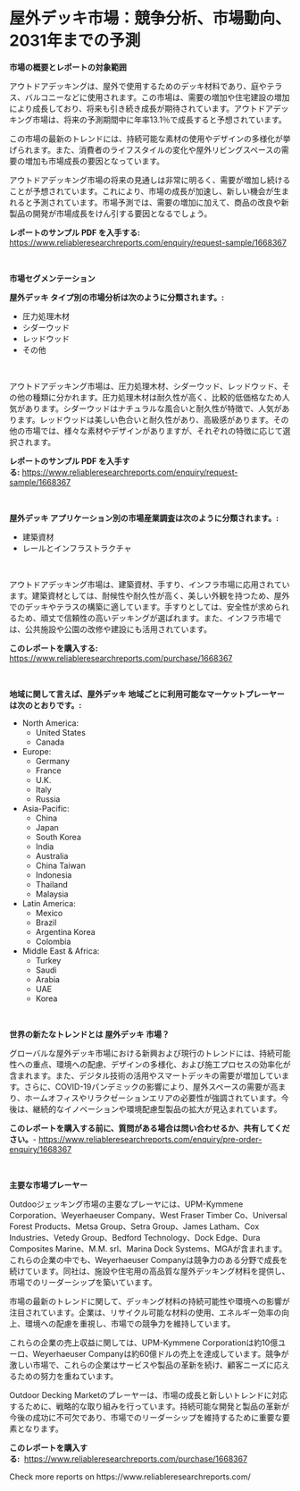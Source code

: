 <p><h1>屋外デッキ市場：競争分析、市場動向、2031年までの予測</h1></p><p><strong>市場の概要とレポートの対象範囲</strong></p>
<p><p>アウトドアデッキングは、屋外で使用するためのデッキ材料であり、庭やテラス、バルコニーなどに使用されます。この市場は、需要の増加や住宅建設の増加により成長しており、将来も引き続き成長が期待されています。アウトドアデッキング市場は、将来の予測期間中に年率13.1％で成長すると予想されています。</p><p>この市場の最新のトレンドには、持続可能な素材の使用やデザインの多様化が挙げられます。また、消費者のライフスタイルの変化や屋外リビングスペースの需要の増加も市場成長の要因となっています。</p><p>アウトドアデッキング市場の将来の見通しは非常に明るく、需要が増加し続けることが予想されています。これにより、市場の成長が加速し、新しい機会が生まれると予測されています。市場予測では、需要の増加に加えて、商品の改良や新製品の開発が市場成長をけん引する要因となるでしょう。</p></p>
<p><strong>レポートのサンプル PDF を入手する:</strong> <a href="https://www.reliableresearchreports.com/enquiry/request-sample/1668367">https://www.reliableresearchreports.com/enquiry/request-sample/1668367</a></p>
<p>&nbsp;</p>
<p><strong>市場セグメンテーション</strong></p>
<p><strong>屋外デッキ タイプ別の市場分析は次のように分類されます。:</strong></p>
<p><ul><li>圧力処理木材</li><li>シダーウッド</li><li>レッドウッド</li><li>その他</li></ul></p>
<p>&nbsp;</p>
<p><p>アウトドアデッキング市場は、圧力処理木材、シダーウッド、レッドウッド、その他の種類に分かれます。圧力処理木材は耐久性が高く、比較的低価格なため人気があります。シダーウッドはナチュラルな風合いと耐久性が特徴で、人気があります。レッドウッドは美しい色合いと耐久性があり、高級感があります。その他の市場では、様々な素材やデザインがありますが、それぞれの特徴に応じて選択されます。</p></p>
<p><strong>レポートのサンプル PDF を入手する:</strong>&nbsp;<a href="https://www.reliableresearchreports.com/enquiry/request-sample/1668367">https://www.reliableresearchreports.com/enquiry/request-sample/1668367</a></p>
<p>&nbsp;</p>
<p><strong> 屋外デッキ アプリケーション別の市場産業調査は次のように分類されます。:</strong></p>
<p><ul><li>建築資材</li><li>レールとインフラストラクチャ</li></ul></p>
<p>&nbsp;</p>
<p><p>アウトドアデッキング市場は、建築資材、手すり、インフラ市場に応用されています。建築資材としては、耐候性や耐久性が高く、美しい外観を持つため、屋外でのデッキやテラスの構築に適しています。手すりとしては、安全性が求められるため、頑丈で信頼性の高いデッキングが選ばれます。また、インフラ市場では、公共施設や公園の改修や建設にも活用されています。</p></p>
<p><strong>このレポートを購入する:</strong>&nbsp; <a href="https://www.reliableresearchreports.com/purchase/1668367">https://www.reliableresearchreports.com/purchase/1668367</a></p>
<p>&nbsp;</p>
<p><strong>地域に関して言えば、屋外デッキ 地域ごとに利用可能なマーケットプレーヤーは次のとおりです。:</strong></p>
<p><ul>
    <li>
        North America:
        <ul>
            <li>United States</li>
            <li>Canada</li>
        </ul>
    </li>
    <li>
        Europe:
        <ul>
            <li>Germany</li>
            <li>France</li>
            <li>U.K.</li>
            <li>Italy</li>
            <li>Russia</li>
        </ul>
    </li>
    <li>
        Asia-Pacific:
        <ul>
            <li>China</li>
            <li>Japan</li>
            <li>South Korea</li>
            <li>India</li>
            <li>Australia</li>
            <li>China Taiwan</li>
            <li>Indonesia</li>
            <li>Thailand</li>
            <li>Malaysia</li>
        </ul>
    </li>
    <li>
        Latin America:
        <ul>
            <li>Mexico</li>
            <li>Brazil</li>
            <li>Argentina Korea</li>
            <li>Colombia</li>
        </ul>
    </li>
    <li>
        Middle East & Africa:
        <ul>
            <li>Turkey</li>
            <li>Saudi</li>
            <li>Arabia</li>
            <li>UAE</li>
            <li>Korea</li>
        </ul>
    </li>
    </ul></p>
<p>&nbsp;</p>
<p><strong>世界の新たなトレンドとは 屋外デッキ 市場？</strong></p>
<p><p>グローバルな屋外デッキ市場における新興および現行のトレンドには、持続可能性への重点、環境への配慮、デザインの多様化、および施工プロセスの効率化が含まれます。また、デジタル技術の活用やスマートデッキの需要が増加しています。さらに、COVID-19パンデミックの影響により、屋外スペースの需要が高まり、ホームオフィスやリラクゼーションエリアの必要性が強調されています。今後は、継続的なイノベーションや環境配慮型製品の拡大が見込まれています。</p></p>
<p><strong>このレポートを購入する前に、質問がある場合は問い合わせるか、共有してください。</strong>- <a href="https://www.reliableresearchreports.com/enquiry/pre-order-enquiry/1668367">https://www.reliableresearchreports.com/enquiry/pre-order-enquiry/1668367</a></p>
<p>&nbsp;</p>
<p><strong>主要な市場プレーヤー</strong></p>
<p><p>Outdooジェッキング市場の主要なプレーヤには、UPM-Kymmene Corporation、Weyerhaeuser Company、West Fraser Timber Co、Universal Forest Products、Metsa Group、Setra Group、James Latham、Cox Industries、Vetedy Group、Bedford Technology、Dock Edge、Dura Composites Marine、M.M. srl、Marina Dock Systems、MGAが含まれます。 これらの企業の中でも、Weyerhaeuser Companyは競争力のある分野で成長を続けています。同社は、施設や住宅用の高品質な屋外デッキング材料を提供し、市場でのリーダーシップを築いています。</p><p>市場の最新のトレンドに関して、デッキング材料の持続可能性や環境への影響が注目されています。企業は、リサイクル可能な材料の使用、エネルギー効率の向上、環境への配慮を重視し、市場での競争力を維持しています。</p><p>これらの企業の売上収益に関しては、UPM-Kymmene Corporationは約10億ユーロ、Weyerhaeuser Companyは約60億ドルの売上を達成しています。競争が激しい市場で、これらの企業はサービスや製品の革新を続け、顧客ニーズに応えるための努力を重ねています。</p><p>Outdoor Decking Marketのプレーヤーは、市場の成長と新しいトレンドに対応するために、戦略的な取り組みを行っています。持続可能な開発と製品の革新が今後の成功に不可欠であり、市場でのリーダーシップを維持するために重要な要素となります。</p></p>
<p><strong>このレポートを購入する:</strong>&nbsp;&nbsp;<a href="https://www.reliableresearchreports.com/purchase/1668367">https://www.reliableresearchreports.com/purchase/1668367</a></p>
<p>Check more reports on https://www.reliableresearchreports.com/</p>